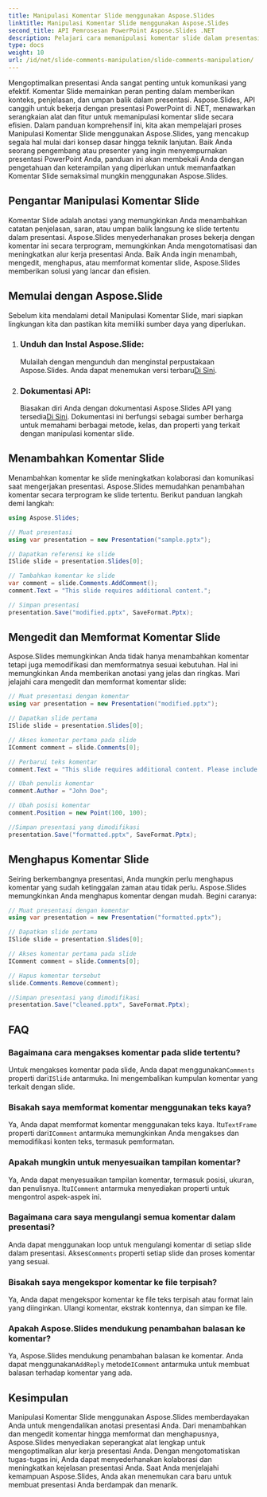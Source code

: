 ```yaml
---
title: Manipulasi Komentar Slide menggunakan Aspose.Slides
linktitle: Manipulasi Komentar Slide menggunakan Aspose.Slides
second_title: API Pemrosesan PowerPoint Aspose.Slides .NET
description: Pelajari cara memanipulasi komentar slide dalam presentasi PowerPoint menggunakan Aspose.Slides API untuk .NET. Jelajahi panduan langkah demi langkah dan contoh kode sumber untuk menambahkan, mengedit, dan memformat komentar slide.
type: docs
weight: 10
url: /id/net/slide-comments-manipulation/slide-comments-manipulation/
---
```


Mengoptimalkan presentasi Anda sangat penting untuk komunikasi yang efektif. Komentar Slide memainkan peran penting dalam memberikan konteks, penjelasan, dan umpan balik dalam presentasi. Aspose.Slides, API canggih untuk bekerja dengan presentasi PowerPoint di .NET, menawarkan serangkaian alat dan fitur untuk memanipulasi komentar slide secara efisien. Dalam panduan komprehensif ini, kita akan mempelajari proses Manipulasi Komentar Slide menggunakan Aspose.Slides, yang mencakup segala hal mulai dari konsep dasar hingga teknik lanjutan. Baik Anda seorang pengembang atau presenter yang ingin menyempurnakan presentasi PowerPoint Anda, panduan ini akan membekali Anda dengan pengetahuan dan keterampilan yang diperlukan untuk memanfaatkan Komentar Slide semaksimal mungkin menggunakan Aspose.Slides.

## Pengantar Manipulasi Komentar Slide

Komentar Slide adalah anotasi yang memungkinkan Anda menambahkan catatan penjelasan, saran, atau umpan balik langsung ke slide tertentu dalam presentasi. Aspose.Slides menyederhanakan proses bekerja dengan komentar ini secara terprogram, memungkinkan Anda mengotomatisasi dan meningkatkan alur kerja presentasi Anda. Baik Anda ingin menambah, mengedit, menghapus, atau memformat komentar slide, Aspose.Slides memberikan solusi yang lancar dan efisien.

## Memulai dengan Aspose.Slide

Sebelum kita mendalami detail Manipulasi Komentar Slide, mari siapkan lingkungan kita dan pastikan kita memiliki sumber daya yang diperlukan.

1. ### Unduh dan Instal Aspose.Slide: 
	 Mulailah dengan mengunduh dan menginstal perpustakaan Aspose.Slides. Anda dapat menemukan versi terbaru[Di Sini](https://releases.aspose.com/slides/net/).

2. ### Dokumentasi API: 
	 Biasakan diri Anda dengan dokumentasi Aspose.Slides API yang tersedia[Di Sini](https://reference.aspose.com/slides/net/). Dokumentasi ini berfungsi sebagai sumber berharga untuk memahami berbagai metode, kelas, dan properti yang terkait dengan manipulasi komentar slide.

## Menambahkan Komentar Slide

Menambahkan komentar ke slide meningkatkan kolaborasi dan komunikasi saat mengerjakan presentasi. Aspose.Slides memudahkan penambahan komentar secara terprogram ke slide tertentu. Berikut panduan langkah demi langkah:

```csharp
using Aspose.Slides;

// Muat presentasi
using var presentation = new Presentation("sample.pptx");

// Dapatkan referensi ke slide
ISlide slide = presentation.Slides[0];

// Tambahkan komentar ke slide
var comment = slide.Comments.AddComment();
comment.Text = "This slide requires additional content.";

// Simpan presentasi
presentation.Save("modified.pptx", SaveFormat.Pptx);
```

## Mengedit dan Memformat Komentar Slide

Aspose.Slides memungkinkan Anda tidak hanya menambahkan komentar tetapi juga memodifikasi dan memformatnya sesuai kebutuhan. Hal ini memungkinkan Anda memberikan anotasi yang jelas dan ringkas. Mari jelajahi cara mengedit dan memformat komentar slide:

```csharp
// Muat presentasi dengan komentar
using var presentation = new Presentation("modified.pptx");

// Dapatkan slide pertama
ISlide slide = presentation.Slides[0];

// Akses komentar pertama pada slide
IComment comment = slide.Comments[0];

// Perbarui teks komentar
comment.Text = "This slide requires additional content. Please include relevant statistics.";

// Ubah penulis komentar
comment.Author = "John Doe";

// Ubah posisi komentar
comment.Position = new Point(100, 100);

//Simpan presentasi yang dimodifikasi
presentation.Save("formatted.pptx", SaveFormat.Pptx);
```

## Menghapus Komentar Slide

Seiring berkembangnya presentasi, Anda mungkin perlu menghapus komentar yang sudah ketinggalan zaman atau tidak perlu. Aspose.Slides memungkinkan Anda menghapus komentar dengan mudah. Begini caranya:

```csharp
// Muat presentasi dengan komentar
using var presentation = new Presentation("formatted.pptx");

// Dapatkan slide pertama
ISlide slide = presentation.Slides[0];

// Akses komentar pertama pada slide
IComment comment = slide.Comments[0];

// Hapus komentar tersebut
slide.Comments.Remove(comment);

//Simpan presentasi yang dimodifikasi
presentation.Save("cleaned.pptx", SaveFormat.Pptx);
```

## FAQ

### Bagaimana cara mengakses komentar pada slide tertentu?

Untuk mengakses komentar pada slide, Anda dapat menggunakan`Comments` properti dari`ISlide` antarmuka. Ini mengembalikan kumpulan komentar yang terkait dengan slide.

### Bisakah saya memformat komentar menggunakan teks kaya?

 Ya, Anda dapat memformat komentar menggunakan teks kaya. Itu`TextFrame` properti dari`IComment` antarmuka memungkinkan Anda mengakses dan memodifikasi konten teks, termasuk pemformatan.

### Apakah mungkin untuk menyesuaikan tampilan komentar?

 Ya, Anda dapat menyesuaikan tampilan komentar, termasuk posisi, ukuran, dan penulisnya. Itu`IComment` antarmuka menyediakan properti untuk mengontrol aspek-aspek ini.

### Bagaimana cara saya mengulangi semua komentar dalam presentasi?

 Anda dapat menggunakan loop untuk mengulangi komentar di setiap slide dalam presentasi. Akses`Comments` properti setiap slide dan proses komentar yang sesuai.

### Bisakah saya mengekspor komentar ke file terpisah?

Ya, Anda dapat mengekspor komentar ke file teks terpisah atau format lain yang diinginkan. Ulangi komentar, ekstrak kontennya, dan simpan ke file.

### Apakah Aspose.Slides mendukung penambahan balasan ke komentar?

 Ya, Aspose.Slides mendukung penambahan balasan ke komentar. Anda dapat menggunakan`AddReply` metode`IComment` antarmuka untuk membuat balasan terhadap komentar yang ada.

## Kesimpulan

Manipulasi Komentar Slide menggunakan Aspose.Slides memberdayakan Anda untuk mengendalikan anotasi presentasi Anda. Dari menambahkan dan mengedit komentar hingga memformat dan menghapusnya, Aspose.Slides menyediakan seperangkat alat lengkap untuk mengoptimalkan alur kerja presentasi Anda. Dengan mengotomatiskan tugas-tugas ini, Anda dapat menyederhanakan kolaborasi dan meningkatkan kejelasan presentasi Anda. Saat Anda menjelajahi kemampuan Aspose.Slides, Anda akan menemukan cara baru untuk membuat presentasi Anda berdampak dan menarik.